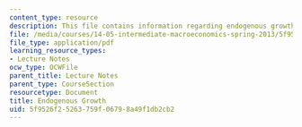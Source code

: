 ```yaml
---
content_type: resource
description: This file contains information regarding endogenous growth.
file: /media/courses/14-05-intermediate-macroeconomics-spring-2013/5f9526f25263759f06798a49f1db2cb2_MIT14_05S13_LecNot_end-gro.pdf
file_type: application/pdf
learning_resource_types:
- Lecture Notes
ocw_type: OCWFile
parent_title: Lecture Notes
parent_type: CourseSection
resourcetype: Document
title: Endogenous Growth
uid: 5f9526f2-5263-759f-0679-8a49f1db2cb2
---
```

